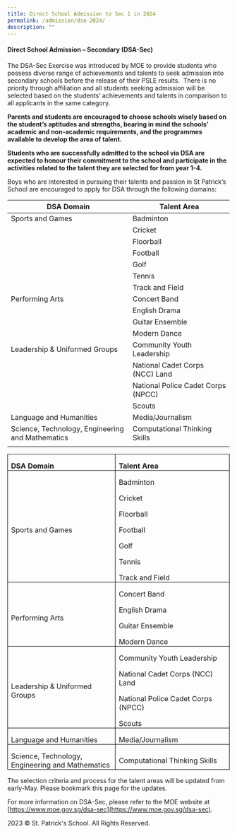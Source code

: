 ```yaml
---
title: Direct School Admission to Sec 1 in 2024
permalink: /admission/dsa-2024/
description: ""
---
```

#### **Direct School Admission – Secondary (DSA-Sec)**


The DSA-Sec Exercise was introduced by MOE to provide students who possess diverse range of achievements and talents to seek admission into secondary schools before the release of their PSLE results. &nbsp;There is no priority through affiliation and all students seeking admission will be selected based on the students’ achievements and talents in comparison to all applicants in the same category.

**Parents and students are encouraged to choose schools wisely based on the student’s aptitudes and strengths, bearing in mind the schools’ academic and non-academic requirements, and the programmes available to develop the area of talent.**

**Students who are successfully admitted to the school via DSA are expected to honour their commitment to the school and participate in the activities related to the talent they are selected for from year 1-4.**

Boys who are interested in pursuing their talents and passion in St Patrick’s School are encouraged to apply for DSA through the following domains:


| DSA Domain | Talent Area | 
| -------- | -------- | 
| Sports and Games  | Badminton| 
|       | Cricket| 
|       | Floorball | 
|       | Football | 
|       | Golf | 
|       | Tennis | 
|       | Track and Field | 
| Performing Arts  | Concert Band| 
|       | English Drama| 
|       | Guitar Ensemble | 
|       | Modern Dance | 
| Leadership &amp; Uniformed Groups  | Community Youth Leadership| 
|       | National Cadet Corps (NCC) Land | 
|       | National Police Cadet Corps (NPCC) | 
|       | Scouts | 
| Language and Humanities  | Media/Journalism| 
| Science, Technology, Engineering and Mathematics | Computational Thinking Skills | 
|       |   | 






<table class="MsoTableGrid" border="1" cellspacing="0" cellpadding="0" style="border-collapse:collapse;border:none;mso-border-alt:solid windowtext .5pt;
 mso-yfti-tbllook:1184;mso-padding-alt:0cm 5.4pt 0cm 5.4pt"><tbody><tr style="mso-yfti-irow:0;mso-yfti-firstrow:yes;height:20.9pt"><td width="309" style="width:231.8pt;border:solid windowtext 1.0pt;mso-border-alt:
  solid windowtext .5pt;padding:0cm 5.4pt 0cm 5.4pt;height:20.9pt"><p class="MsoNormal" style="margin-bottom:0cm;line-height:normal"><b><span lang="EN-US">DSA Domain</span></b></p></td><td width="309" style="width:231.85pt;border:solid windowtext 1.0pt;border-left:
  none;mso-border-left-alt:solid windowtext .5pt;mso-border-alt:solid windowtext .5pt;
  padding:0cm 5.4pt 0cm 5.4pt;height:20.9pt"><p class="MsoNormal" style="margin-bottom:0cm;line-height:normal"><b><span lang="EN-US">Talent Area</span></b></p></td></tr><tr style="mso-yfti-irow:1;height:20.9pt"><td width="309" style="width:231.8pt;border:solid windowtext 1.0pt;border-top:
  none;mso-border-top-alt:solid windowtext .5pt;mso-border-alt:solid windowtext .5pt;
  padding:0cm 5.4pt 0cm 5.4pt;height:20.9pt"><p class="MsoNormal" style="margin-bottom:0cm;line-height:normal"><span lang="EN-US" style="font-size:12.0pt">Sports and Games</span><b><span lang="EN-US"></span></b></p></td><td width="309" style="width:231.85pt;border-top:none;border-left:none;
  border-bottom:solid windowtext 1.0pt;border-right:solid windowtext 1.0pt;
  mso-border-top-alt:solid windowtext .5pt;mso-border-left-alt:solid windowtext .5pt;
  mso-border-alt:solid windowtext .5pt;padding:0cm 5.4pt 0cm 5.4pt;height:20.9pt"><p class="MsoNormal" style="margin-bottom:0cm;line-height:normal"><span lang="EN-US" style="font-size:12.0pt">Badminton</span></p><p class="MsoNormal" style="margin-bottom:0cm;line-height:normal"><span lang="EN-US" style="font-size:12.0pt">Cricket</span></p><p class="MsoNormal" style="margin-bottom:0cm;line-height:normal"><span lang="EN-US" style="font-size:12.0pt">Floorball</span></p><p class="MsoNormal" style="margin-bottom:0cm;line-height:normal"><span lang="EN-US" style="font-size:12.0pt">Football</span></p><p class="MsoNormal" style="margin-bottom:0cm;line-height:normal"><span lang="EN-US" style="font-size:12.0pt">Golf</span></p><p class="MsoNormal" style="margin-bottom:0cm;line-height:normal"><span lang="EN-US" style="font-size:12.0pt">Tennis</span></p><p class="MsoNormal" style="margin-bottom:0cm;line-height:normal"><span lang="EN-US" style="font-size:12.0pt">Track and Field</span></p></td></tr><tr style="mso-yfti-irow:2;height:20.9pt"><td width="309" style="width:231.8pt;border:solid windowtext 1.0pt;border-top:
  none;mso-border-top-alt:solid windowtext .5pt;mso-border-alt:solid windowtext .5pt;
  padding:0cm 5.4pt 0cm 5.4pt;height:20.9pt"><p class="MsoNormal" style="margin-bottom:0cm;line-height:normal"><span lang="EN-US" style="font-size:12.0pt">Performing Arts</span><b><span lang="EN-US"></span></b></p></td><td width="309" style="width:231.85pt;border-top:none;border-left:none;
  border-bottom:solid windowtext 1.0pt;border-right:solid windowtext 1.0pt;
  mso-border-top-alt:solid windowtext .5pt;mso-border-left-alt:solid windowtext .5pt;
  mso-border-alt:solid windowtext .5pt;padding:0cm 5.4pt 0cm 5.4pt;height:20.9pt"><p class="MsoNormal" style="margin-bottom:0cm;line-height:normal"><span lang="EN-US" style="font-size:12.0pt">Concert Band</span></p><p class="MsoNormal" style="margin-bottom:0cm;line-height:normal"><span lang="EN-US" style="font-size:12.0pt">English Drama</span></p><p class="MsoNormal" style="margin-bottom:0cm;line-height:normal"><span lang="EN-US" style="font-size:12.0pt">Guitar Ensemble</span></p><p class="MsoNormal" style="margin-bottom:0cm;line-height:normal"><span lang="EN-US" style="font-size:12.0pt">Modern Dance</span></p></td></tr><tr style="mso-yfti-irow:3;height:20.1pt"><td width="309" style="width:231.8pt;border:solid windowtext 1.0pt;border-top:
  none;mso-border-top-alt:solid windowtext .5pt;mso-border-alt:solid windowtext .5pt;
  padding:0cm 5.4pt 0cm 5.4pt;height:20.1pt"><p class="MsoNormal" style="margin-bottom:0cm;line-height:normal"><span lang="EN-US" style="font-size:12.0pt">Leadership &amp; Uniformed Groups</span><b><span lang="EN-US"></span></b></p></td><td width="309" style="width:231.85pt;border-top:none;border-left:none;
  border-bottom:solid windowtext 1.0pt;border-right:solid windowtext 1.0pt;
  mso-border-top-alt:solid windowtext .5pt;mso-border-left-alt:solid windowtext .5pt;
  mso-border-alt:solid windowtext .5pt;padding:0cm 5.4pt 0cm 5.4pt;height:20.1pt"><p class="MsoNormal" style="margin-bottom:0cm;line-height:normal"><span lang="EN-US" style="font-size:12.0pt">Community Youth Leadership</span></p><p class="MsoNormal" style="margin-bottom:0cm;line-height:normal"><span lang="EN-US" style="font-size:12.0pt">National Cadet Corps (NCC) Land</span></p><p class="MsoNormal" style="margin-bottom:0cm;line-height:normal"><span lang="EN-US" style="font-size:12.0pt">National Police Cadet Corps (NPCC)</span></p><p class="MsoNormal" style="margin-bottom:0cm;line-height:normal"><span lang="EN-US" style="font-size:12.0pt">Scouts</span></p></td></tr><tr style="mso-yfti-irow:4;height:12.55pt"><td width="309" style="width:231.8pt;border:solid windowtext 1.0pt;border-top:
  none;mso-border-top-alt:solid windowtext .5pt;mso-border-alt:solid windowtext .5pt;
  padding:0cm 5.4pt 0cm 5.4pt;height:12.55pt"><p class="MsoNormal" style="margin-bottom:0cm;line-height:normal"><span lang="EN-US" style="font-size:12.0pt">Language and Humanities</span><b><span lang="EN-US"></span></b></p></td><td width="309" style="width:231.85pt;border-top:none;border-left:none;
  border-bottom:solid windowtext 1.0pt;border-right:solid windowtext 1.0pt;
  mso-border-top-alt:solid windowtext .5pt;mso-border-left-alt:solid windowtext .5pt;
  mso-border-alt:solid windowtext .5pt;padding:0cm 5.4pt 0cm 5.4pt;height:12.55pt"><p class="MsoNormal" style="margin-bottom:0cm;line-height:normal"><span lang="EN-US" style="font-size:12.0pt">Media/Journalism</span></p></td></tr><tr style="mso-yfti-irow:5;mso-yfti-lastrow:yes;height:20.9pt"><td width="309" style="width:231.8pt;border:solid windowtext 1.0pt;border-top:
  none;mso-border-top-alt:solid windowtext .5pt;mso-border-alt:solid windowtext .5pt;
  padding:0cm 5.4pt 0cm 5.4pt;height:20.9pt"><p class="MsoNormal" style="margin-bottom:0cm;line-height:normal"><span lang="EN-US" style="font-size:12.0pt">Science, Technology, Engineering and Mathematics</span><b><span lang="EN-US"></span></b></p></td><td width="309" style="width:231.85pt;border-top:none;border-left:none;
  border-bottom:solid windowtext 1.0pt;border-right:solid windowtext 1.0pt;
  mso-border-top-alt:solid windowtext .5pt;mso-border-left-alt:solid windowtext .5pt;
  mso-border-alt:solid windowtext .5pt;padding:0cm 5.4pt 0cm 5.4pt;height:20.9pt"><p class="MsoNormal" style="margin-bottom:0cm;line-height:normal"><span lang="EN-US" style="font-size:12.0pt">Computational Thinking Skills</span></p></td></tr></tbody></table>

The selection criteria and process for the talent areas will be updated from early-May. Please bookmark this page for the updates.

For more information on DSA-Sec, please refer to the MOE website at [https://www.moe.gov.sg/dsa-sec](https://www.moe.gov.sg/dsa-sec).

2023 © St. Patrick's School. All Rights Reserved.